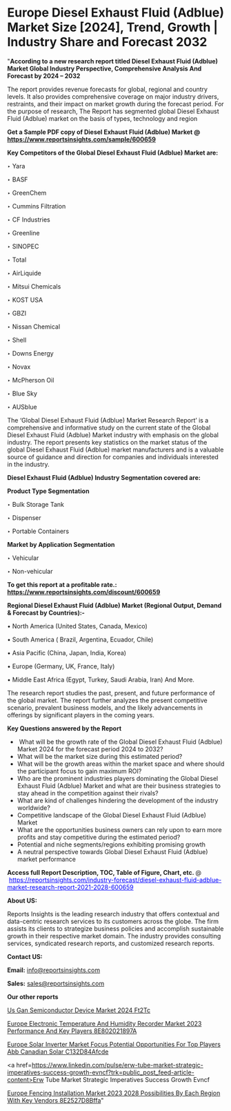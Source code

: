 # Europe Diesel Exhaust Fluid (Adblue) Market Size [2024], Trend, Growth | Industry Share and Forecast 2032

"<strong>According to a new research report titled Diesel Exhaust Fluid (Adblue) Market Global Industry Perspective, Comprehensive Analysis And Forecast by 2024 – 2032</strong>

The report provides revenue forecasts for global, regional and country levels. It also provides comprehensive coverage on major industry drivers, restraints, and their impact on market growth during the forecast period. For the purpose of research, The Report has segmented global Diesel Exhaust Fluid (Adblue) market on the basis of types, technology and region

<strong>Get a Sample PDF copy of Diesel Exhaust Fluid (Adblue) Market </strong><strong>@<a href=https://www.reportsinsights.com/sample/600659 style=color:#0000ff;> https://www.reportsinsights.com/sample/600659</a></strong></font>

<strong>Key Competitors of the Global Diesel Exhaust Fluid (Adblue) Market are:</strong>

‣ Yara

‣ BASF

‣ GreenChem

‣ Cummins Filtration

‣ CF Industries

‣ Greenline

‣ SINOPEC

‣ Total

‣ AirLiquide

‣ Mitsui Chemicals

‣ KOST USA

‣ GBZI

‣ Nissan Chemical

‣ Shell

‣ Downs Energy

‣ Novax

‣ McPherson Oil

‣ Blue Sky

‣ AUSblue

The ‘Global Diesel Exhaust Fluid (Adblue) Market Research Report’ is a comprehensive and informative study on the current state of the Global Diesel Exhaust Fluid (Adblue) Market industry with emphasis on the global industry. The report presents key statistics on the market status of the global Diesel Exhaust Fluid (Adblue) market manufacturers and is a valuable source of guidance and direction for companies and individuals interested in the industry.

<strong>Diesel Exhaust Fluid (Adblue) Industry Segmentation covered are:</strong>

<strong>Product Type Segmentation</strong>

‣ Bulk Storage Tank

‣ Dispenser

‣ Portable Containers

<strong>Market by Application Segmentation</strong>

‣ Vehicular

‣ Non-vehicular

<strong>To get this report at a profitable rate.: <a href=https://www.reportsinsights.com/discount/600659 style=color:#0000ff;>https://www.reportsinsights.com/discount/600659</a></strong></font>

<strong>Regional Diesel Exhaust Fluid (Adblue) Market (Regional Output, Demand &amp; Forecast by Countries):-</strong>

• North America (United States, Canada, Mexico)

• South America ( Brazil, Argentina, Ecuador, Chile)

• Asia Pacific (China, Japan, India, Korea)

• Europe (Germany, UK, France, Italy)

• Middle East Africa (Egypt, Turkey, Saudi Arabia, Iran) And More.

The research report studies the past, present, and future performance of the global market. The report further analyzes the present competitive scenario, prevalent business models, and the likely advancements in offerings by significant players in the coming years.

<strong>Key Questions answered by the Report</strong>
<ul>
  <li> What will be the growth rate of the Global Diesel Exhaust Fluid (Adblue) Market 2024 for the forecast period 2024 to 2032?</li>
  <li>What will be the market size during this estimated period?</li>
  <li>What will be the growth areas within the market space and where should the participant focus to gain maximum ROI?</li>
  <li>Who are the prominent industries players dominating the Global Diesel Exhaust Fluid (Adblue) Market and what are their business strategies to stay ahead in the competition against their rivals?</li>
  <li>What are kind of challenges hindering the development of the industry worldwide?</li>
  <li>Competitive landscape of the Global Diesel Exhaust Fluid (Adblue) Market</li>
  <li>What are the opportunities business owners can rely upon to earn more profits and stay competitive during the estimated period?</li>
  <li>Potential and niche segments/regions exhibiting promising growth</li>
  <li>A neutral perspective towards Global Diesel Exhaust Fluid (Adblue) market performance</li>
</ul>
<strong>Access full Report Description, TOC, Table of Figure, Chart, etc. </strong>@  <a href=https://reportsinsights.com/industry-forecast/diesel-exhaust-fluid-adblue-market-research-report-2021-2028-600659 style=color:#0000ff;>https://reportsinsights.com/industry-forecast/diesel-exhaust-fluid-adblue-market-research-report-2021-2028-600659</a></font>

<strong><strong>About US</strong>:</strong>

Reports Insights is the leading research industry that offers contextual and data-centric research services to its customers across the globe. The firm assists its clients to strategize business policies and accomplish sustainable growth in their respective market domain. The industry provides consulting services, syndicated research reports, and customized research reports.

<strong>Contact US:</strong>

<p class=""""><b>Email:</b> <a href=mailto:info@reportsinsights.com>info@reportsinsights.com</a></p>
<p class=""""><b>Sales:</b> <a href=mailto:sales@reportsinsights.com>sales@reportsinsights.com</a></p>

<strong>Our other reports</strong>

<a href=https://www.linkedin.com/pulse/us-gan-semiconductor-device-market-2024-ft2tc/>Us Gan Semiconductor Device Market 2024 Ft2Tc</a>

<a href=https://medium.com/@reportinsights.ja/europe-electronic-temperature-and-humidity-recorder-market-2023-performance-and-key-players-8e802021897a>Europe Electronic Temperature And Humidity Recorder Market 2023 Performance And Key Players 8E802021897A</a>

<a href=https://medium.com/@sharanidhi229/europe-solar-inverter-market-focus-potential-opportunities-for-top-players-abb-canadian-solar-c132d84afcde>Europe Solar Inverter Market Focus Potential Opportunities For Top Players Abb Canadian Solar C132D84Afcde</a>

<a href=https://www.linkedin.com/pulse/erw-tube-market-strategic-imperatives-success-growth-evncf?trk=public_post_feed-article-content>Erw Tube Market Strategic Imperatives Success Growth Evncf</a>

<a href=https://medium.com/@nadeemkazi0003/europe-fencing-installation-market-2023-2028-possibilities-by-each-region-with-key-vendors-8e2527d8bffa>Europe Fencing Installation Market 2023 2028 Possibilities By Each Region With Key Vendors 8E2527D8Bffa</a>"
